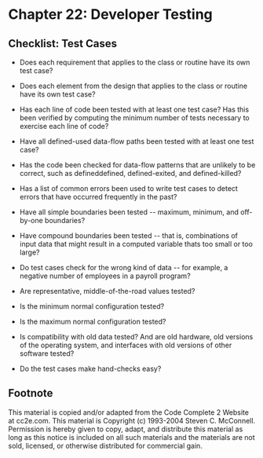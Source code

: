 Chapter 22: Developer Testing
=============================

Checklist: Test Cases
---------------------

- Does each requirement that applies to the class or routine have its
  own test case?

- Does each element from the design that applies to the class or
  routine have its own test case?

- Has each line of code been tested with at least one test case? Has
  this been verified by computing the minimum number of tests
  necessary to exercise each line of code?

- Have all defined-used data-flow paths been tested with at least one
  test case?

- Has the code been checked for data-flow patterns that are unlikely
  to be correct, such as defineddefined, defined-exited, and
  defined-killed?

- Has a list of common errors been used to write test cases to detect
  errors that have occurred frequently in the past?

- Have all simple boundaries been tested -- maximum, minimum, and
  off-by-one boundaries?

- Have compound boundaries been tested -- that is, combinations of
  input data that might result in a computed variable thats too small
  or too large?

- Do test cases check for the wrong kind of data -- for example,
  a negative number of employees in a payroll program?

- Are representative, middle-of-the-road values tested?

- Is the minimum normal configuration tested?

- Is the maximum normal configuration tested?

- Is compatibility with old data tested? And are old hardware, old
  versions of the operating system, and interfaces with old versions
  of other software tested?

- Do the test cases make hand-checks easy?


Footnote
--------
This material is copied and/or adapted from the Code Complete 2
Website at cc2e.com. This material is Copyright (c) 1993-2004 Steven
C. McConnell. Permission is hereby given to copy, adapt, and
distribute this material as long as this notice is included on all
such materials and the materials are not sold, licensed, or otherwise
distributed for commercial gain.
